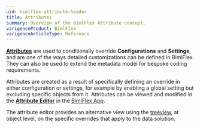 ```yaml
---
uid: bimlflex-attribute-header
title: Attributes
summary: Overview of the BimlFlex Attribute concept.
varigenceProduct: BimlFlex
varigenceArticleType: Reference
---
```

[**Attributes**](xref:bimlflex-attribute-editor) are used to conditionally override **Configurations** and **Settings**, and are one of the ways detailed customizations can be defined in BimlFlex. They can also be used to extend the metadata model for bespoke coding requirements.

Attributes are created as a result of specifically defining an override in either configuration or settings, for example by enabling a global setting but excluding specific objects from it. Attributes can be viewed and modified in the [**Attribute Editor**](xref:bimlflex-attribute-editor) in the [BimlFlex App](xref:metadata-editors-overview).

The attribute editor provides an alternative view using the [treeview](xref:bimlflex-treeview), at object level, on the specific overrides that apply to the data solution.
